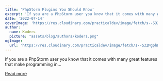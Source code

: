 ```yaml
---
title: 'PhpStorm Plugins You Should Know'
excerpt: 'If you are a PhpStorm user you know that it comes with many great features that make programming in...'
date: '2022-07-14'
coverImage: 'https://res.cloudinary.com/practicaldev/image/fetch/s--S32MgphE--/c_imagga_scale,f_auto,fl_progressive,h_420,q_auto,w_1000/https://dev-to-uploads.s3.amazonaws.com/uploads/articles/9duujfoql8eys834400j.png'
author:
  name: Koders
  picture: "assets/blog/authors/koders.png"
ogImage:
  url: 'https://res.cloudinary.com/practicaldev/image/fetch/s--S32MgphE--/c_imagga_scale,f_auto,fl_progressive,h_420,q_auto,w_1000/https://dev-to-uploads.s3.amazonaws.com/uploads/articles/9duujfoql8eys834400j.png'
---
```


If you are a PhpStorm user you know that it comes with many great features that make programming in...

[Read more](https://dev.to/hugomartinezzz/phpstorm-plugins-you-should-know-o0b)
